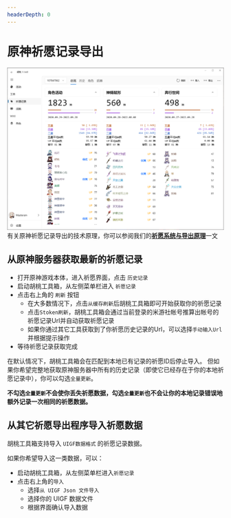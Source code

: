 ```yaml
---
headerDepth: 0
---
```


# 原神祈愿记录导出 

![wish-export-sample](/images/202209/wish-export.png)
有关原神祈愿记录导出的技术原理，你可以参阅我们的[**祈愿系统与导出原理**](/FAQ/Gacha-system-and-export-principal.md)一文

## 从原神服务器获取最新的祈愿记录
- 打开原神游戏本体，进入祈愿界面，点击 `历史记录`
- 启动胡桃工具箱，从左侧菜单栏进入 `祈愿记录`
- 点击右上角的 `刷新` 按钮
    - 在大多数情况下，点击`从缓存刷新`后胡桃工具箱即可开始获取你的祈愿记录
    - 点击`Stoken刷新`，胡桃工具箱会通过当前登录的米游社帐号推算出帐号的祈愿记录Url并自动获取祈愿记录
    - 如果你通过其它工具获取到了你祈愿历史记录的Url，可以选择`手动输入Url`并根据提示操作
- 等待祈愿记录获取完成

在默认情况下，胡桃工具箱会在匹配到本地已有记录的祈愿ID后停止导入。
但如果你希望完整地获取原神服务器中所有的历史记录（即使它已经存在于你的本地祈愿记录中），你可以勾选`全量更新`。

**不勾选`全量更新`不会使你丢失祈愿数据，勾选`全量更新`也不会让你的本地记录错误地额外记录一次相同的祈愿数据。**

## 从其它祈愿导出程序导入祈愿数据

胡桃工具箱支持导入 `UIGF数据格式` 的祈愿记录数据。

如果你希望导入这一类数据，可以：
- 启动胡桃工具箱，从左侧菜单栏进入`祈愿记录`
- 点击右上角的`导入`
  - 选择`从 UIGF Json 文件导入`
  - 选择你的 UIGF 数据文件
  - 根据界面确认导入数据